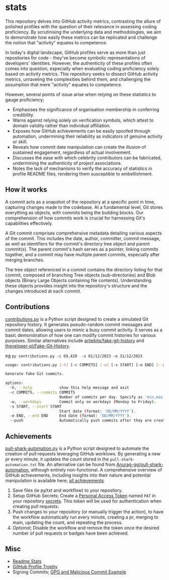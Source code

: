 # stats

This repository delves into GitHub activity metrics, contrasting the allure of polished profiles with the question of their relevance in assessing coding proficiency. By scrutinising the underlying data and methodologies, we aim to demonstrate how easily these metrics can be replicated and challenge the notion that "activity" equates to competence.

In today's digital landscape, GitHub profiles serve as more than just repositories for code - they've become symbolic representations of developers' identities. However, the authenticity of these profiles often comes into question, especially when evaluating coding proficiency solely based on activity metrics. This repository seeks to dissect GitHub activity metrics, unraveling the complexities behind them, and challenging the assumption that mere "activity" equates to competence.

However, several points of issue arise when relying on these statistics to gauge proficiency;

- Emphasises the significance of organisation membership in conferring credibility.
- Warns against relying solely on verification symbols, which attest to domain validity rather than individual affiliation.
- Exposes how GitHub achievements can be easily spoofed through automation, undermining their reliability as indicators of genuine activity or skill.
- Reveals how commit date manipulation can create the illusion of sustained engagement, regardless of actual involvement.
- Discusses the ease with which celebrity contributors can be fabricated, undermining the authenticity of project associations.
- Notes the lack of mechanisms to verify the accuracy of statistics in profile README files, rendering them susceptible to embellishment.

## How it works

A commit acts as a snapshot of the repository at a specific point in time, capturing changes made to the codebase. At a fundamental level, Git stores everything as objects, with commits being the building blocks. Our comprehension of how commits work is crucial for harnessing Git's capabilities effectively.

A Git commit comprises comprehensive metadata detailing various aspects of the commit. This includes the date, author, committer, commit message, as well as identifiers for the commit's directory tree object and parent commit(s). The parent commit's hash serves as a pointer, linking commits together, and a commit may have multiple parent commits, especially after merging branches.

The tree object referenced in a commit contains the directory listing for that commit, composed of branching Tree objects (sub-directories) and Blob objects (Binary Large Objects containing file contents). Understanding these objects provides insight into the repository's structure and the changes introduced at each commit.

## Contributions

[contributions.py](contributions.py) is a Python script designed to create a simulated Git repository history. It generates pseudo-random commit messages and commit dates, allowing users to mimic a busy commit activity. It serves as a basic demonstration of how one can modify commit histories for various purposes. Similar alternatives include [artiebits/fake-git-history](https://github.com/artiebits/fake-git-history) and [theveloper-pl/Fake-Git-History](https://github.com/theveloper-pl/Fake-Git-History).

eg `py contributions.py -c 69,420  -s 01/12/2023 -e 31/12/2023`

```sh
usage: contributions.py [-h] [-c COMMITS] [-w] [-s START] [-e END] [--push]

Generate fake Git commits.

options:
  -h, --help            show this help message and exit
  -c COMMITS, --commits COMMITS
                        Number of commits per day. Specify as 'min,max'. Default is '0,3'. Example: -c 1,5
  -w, --workdays        Commit only on workdays (Monday to Friday).
  -s START, --start START
                        Start date (format: 'DD/MM/YYYY').
  -e END, --end END     End date (format: 'DD/MM/YYYY').
  --push                Automatically push commits after they are created.
```

## Achievements

[pull-shark-automation.py](pull-shark-automation.py) is a Python script designed to automate the creation of pull requests leveraging GitHub worklows. By generating a new pr every minute, it updates the count stored in the `pull-shark-automation.txt` file. An alternative can be found from [Anurag-gg/pull-shark-automation](https://github.com/Anurag-gg/pull-shark-automation), although entirely non-functional. A comprehensive overview of GitHub achievements, including insights into their nature and potential manipulation is available here; [all achievements](https://github.com/drknzz/GitHub-Achievements).

1. Save files (ie py/txt and workflow) to your repository.
2. Setup GitHub Secrets; Create a [Personal Access Token](https://docs.github.com/en/authentication/keeping-your-account-and-data-secure/managing-your-personal-access-tokens) named `PAT` in your repository [secrets](https://github.com/Azure/actions-workflow-samples/blob/master/assets/create-secrets-for-GitHub-workflows.md). This token will be used for authentication when creating pull requests.
3. Push changes to your repository (or manually trigger the action), to have the workflow automatically run every minute, creating a pr, merging to main, updating the count, and repeating the process.
4. _Optional_; Disable the workflow and remove the token once the desired number of pull requests or badges have been achieved.

## Misc

- [Readme Stats](https://github.com/anuraghazra/github-readme-stats)
- [GitHub Profile Trophy](https://github.com/ryo-ma/github-profile-trophy)
- Signing Commits; [GPG and Malicious Commit Example](https://github.com/nodejs/node/issues/15457#issuecomment-330502948)
